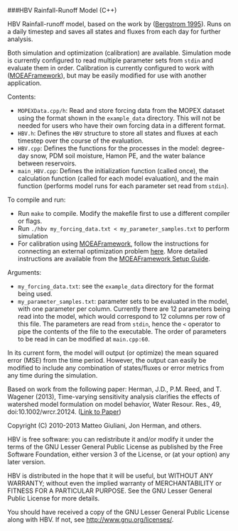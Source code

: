 ###HBV Rainfall-Runoff Model (C++)

HBV Rainfall-runoff model, based on the work by ([Bergstrom 1995](http://www.cabdirect.org/abstracts/19961904773.html)). Runs on a daily timestep and saves all states and fluxes from each day for further analysis. 

Both simulation and optimization (calibration) are available. Simulation mode is currently configured to read multiple parameter sets from `stdin` and evaluate them in order. Calibration is currently configured to work with ([MOEAFramework](http://moeaframework.org)), but may be easily modified for use with another application.

Contents:
* `MOPEXData.cpp/h`: Read and store forcing data from the MOPEX dataset using the format shown in the `example_data` directory. This will not be needed for users who have their own forcing data in a different format.
* `HBV.h`: Defines the `HBV` structure to store all states and fluxes at each timestep over the course of the evaluation.
* `HBV.cpp`: Defines the functions for the processes in the model: degree-day snow, PDM soil moisture, Hamon PE, and the water balance between reservoirs. 
* `main_HBV.cpp`: Defines the initialization function (called once), the calculation function (called for each model evaluation), and the main function (performs model runs for each parameter set read from `stdin`).

To compile and run:

* Run `make` to compile. Modify the makefile first to use a different compiler or flags.
* Run `./hbv my_forcing_data.txt < my_parameter_samples.txt` to perform simulation
* For calibration using [MOEAFramework](http://moeaframework.org), follow the instructions for connecting an external optimization problem [here](http://moeaframework.org/examples.html#example5). More detailed instructions are available from the [MOEAFramework Setup Guide](https://docs.google.com/document/pub?id=1Ts_tnvzZ-nDQ-Ym-RFtqM_LJMUNYKFZJ5WJdZxRmmrY). 

Arguments:
* `my_forcing_data.txt`: see the `example_data` directory for the format being used.
* `my_parameter_samples.txt`: parameter sets to be evaluated in the model, with one parameter per column. Currently there are 12 parameters being read into the model, which would correspond to 12 columns per row of this file. The parameters are read from `stdin`, hence the `<` operator to pipe the contents of the file to the executable. The order of parameters to be read in can be modified at `main.cpp:60`.

In its current form, the model will output (or optimize) the mean squared error (MSE) from the time period. However, the output can easily be modified to include any combination of states/fluxes or error metrics from any time during the simulation.

Based on work from the following paper:
Herman, J.D., P.M. Reed, and T. Wagener (2013), Time-varying sensitivity analysis clarifies the effects of watershed model formulation on model behavior, Water Resour. Res., 49, doi:10.1002/wrcr.20124.
([Link to Paper](http://onlinelibrary.wiley.com/doi/10.1002/wrcr.20124/abstract))

Copyright (C) 2010-2013 Matteo Giuliani, Jon Herman, and others.

HBV is free software: you can redistribute it and/or modify
it under the terms of the GNU Lesser General Public License as published by
the Free Software Foundation, either version 3 of the License, or
(at your option) any later version.

HBV is distributed in the hope that it will be useful,
but WITHOUT ANY WARRANTY; without even the implied warranty of
MERCHANTABILITY or FITNESS FOR A PARTICULAR PURPOSE.  See the
GNU Lesser General Public License for more details.

You should have received a copy of the GNU Lesser General Public License
along with HBV.  If not, see <http://www.gnu.org/licenses/>.
